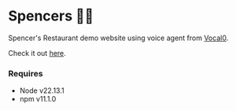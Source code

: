 # Spencers 🤖🍕

Spencer's Restaurant demo website using voice agent from [Vocal0](https://www.vocal0.com).

Check it out [here](https://vocal0-spencers.netlify.app).

### Requires

- Node v22.13.1
- npm v11.1.0
